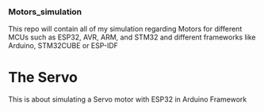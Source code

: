 ### Motors_simulation
This repo will contain all of my simulation regarding Motors for different MCUs such as ESP32, AVR, ARM, and STM32 and different frameworks like Arduino, STM32CUBE or ESP-IDF
# The Servo
This is about simulating a Servo motor with ESP32 in Arduino Framework

